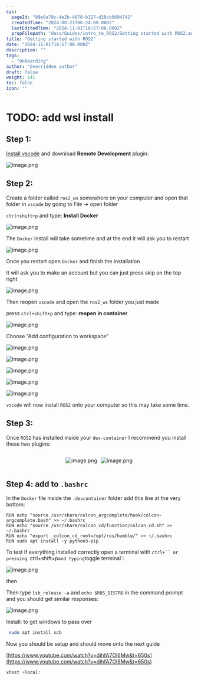 ```yaml
---
sys:
  pageId: "89e0a78c-4e2b-4070-b327-d28cb0694742"
  createdTime: "2024-08-21T00:24:00.000Z"
  lastEditedTime: "2024-11-01T18:57:00.000Z"
  propFilepath: "docs/Guides/intro_to_ROS2/Getting started with ROS2.md"
title: "Getting started with ROS2"
date: "2024-11-01T18:57:00.000Z"
description: ""
tags:
  - "Onboarding"
author: "Overridden author"
draft: false
weight: 141
toc: false
icon: ""
---
```


# TODO: add wsl install

## Step 1:

[Install vscode](https://code.visualstudio.com/download) and download **Remote Development** plugin:

![image.png](https://prod-files-secure.s3.us-west-2.amazonaws.com/d518164a-d88e-44d1-a4ee-3adb3bd8bce0/efb52993-1881-4a40-b95e-6f020334f022/image.png?X-Amz-Algorithm=AWS4-HMAC-SHA256&X-Amz-Content-Sha256=UNSIGNED-PAYLOAD&X-Amz-Credential=ASIAZI2LB466QRJCBRQR%2F20250129%2Fus-west-2%2Fs3%2Faws4_request&X-Amz-Date=20250129T220648Z&X-Amz-Expires=3600&X-Amz-Security-Token=IQoJb3JpZ2luX2VjEI7%2F%2F%2F%2F%2F%2F%2F%2F%2F%2FwEaCXVzLXdlc3QtMiJHMEUCIQDk14rpCLynsxB1PkREzB1TmHiH8r%2FLIQsrrxWOKvV%2BkAIgWy27Gl4xcmjE5nHV4kx3roKaOpxWG1EEWp1xdxbggTgqiAQIl%2F%2F%2F%2F%2F%2F%2F%2F%2F%2F%2FARAAGgw2Mzc0MjMxODM4MDUiDFTprTeIJ0BNcHNLrCrcA2iORBJ3aQwyMpjq2jA1KTXGfV%2FPoumwOniaJW1sjCco2oxMb3t8ZAdBY8lfCfDEcyQJN33O0Wx%2FuMirJZk%2FH8y7%2FwCZjwDYQwaswIOF1%2B5jIhpuVEmPH0S%2FjQRl2xIMbcQGrSFhyUN25y5sbFT1U8LJqVEPew5jwHgQQNYPfQQ7V3YBULYvJIrkIMhpKmPldBhkhd0%2Fpie5TJNWAMFDVBzHs1SWogcRQctVcasNrM99cxdJ9T%2B9QQAxhuWaxuzFSb%2B7EYJ%2B7b3G0%2BVJd3xsfGOk0qJ8W2ntvDHEfunPgIsL3D5Fr%2FZPSPZk5M32I4jQxmpQi5QwJ8afFT5A9in66gvC9R6%2BDuQ%2Fb53bucIdrd%2BVoOrUoUQ9XGIgs9iaZCNQfY5PPV2Lu2im8EBzywpmatxR%2BbV1C87mT7LeVlaCgOpRnc0%2BAgq5hSFaA1aXKbwv0EVh1QiqgtxAUIgEFOLZEPzJwjUqHy9F2p98FqksO3s9oyo4DKqlRFXrMqxbQoB8oAzBsSUN66QIBbMmO%2F6IFCPQ55OHGHJWcTslp9GtjXJ%2BCaUqDUhSzfUmkZ2w2p6C9hQY8HwwpCSqGp%2BzR4UbVPsYN2z4FEvvmFM6rM16bQhNFi6z0T74hVJ5v%2BA9MPbF6rwGOqUBvFv3rgu0ycKZpZXfYkgwU5vf7LulbF5Z6D%2BrHD6esrOBqrt%2FCv2g5CNmgRDYGTpSFf2L1wMYAtAIe3Uyq7lS1Ydil%2BKLnpJ7%2B76M1jaf%2FD7sRWs3uRivGB8dT5DOh0DtmylJX7KEq97N7BOu64KW5KKYq9Q5ZhMCCV12aW0UezI1zDzy9%2FoN0ZgX1f6Jb2YoBQ3Fy5SgnxvqiSgiLtomN0w%2F4T6V&X-Amz-Signature=81aa4291e4354102adaa9c20f636ff552b14e6a9bbc59c30cfcb899f3923927d&X-Amz-SignedHeaders=host&x-id=GetObject)

## Step 2:

Create a folder called `ros2_ws` somewhere on your computer and open that folder in `vscode` by going to File → open folder 

`ctrl+shift+p` and type: **Install Docker**

![image.png](https://prod-files-secure.s3.us-west-2.amazonaws.com/d518164a-d88e-44d1-a4ee-3adb3bd8bce0/2269dc0e-1cd5-47ff-bceb-c04ad9b2eab0/image.png?X-Amz-Algorithm=AWS4-HMAC-SHA256&X-Amz-Content-Sha256=UNSIGNED-PAYLOAD&X-Amz-Credential=ASIAZI2LB466QRJCBRQR%2F20250129%2Fus-west-2%2Fs3%2Faws4_request&X-Amz-Date=20250129T220648Z&X-Amz-Expires=3600&X-Amz-Security-Token=IQoJb3JpZ2luX2VjEI7%2F%2F%2F%2F%2F%2F%2F%2F%2F%2FwEaCXVzLXdlc3QtMiJHMEUCIQDk14rpCLynsxB1PkREzB1TmHiH8r%2FLIQsrrxWOKvV%2BkAIgWy27Gl4xcmjE5nHV4kx3roKaOpxWG1EEWp1xdxbggTgqiAQIl%2F%2F%2F%2F%2F%2F%2F%2F%2F%2F%2FARAAGgw2Mzc0MjMxODM4MDUiDFTprTeIJ0BNcHNLrCrcA2iORBJ3aQwyMpjq2jA1KTXGfV%2FPoumwOniaJW1sjCco2oxMb3t8ZAdBY8lfCfDEcyQJN33O0Wx%2FuMirJZk%2FH8y7%2FwCZjwDYQwaswIOF1%2B5jIhpuVEmPH0S%2FjQRl2xIMbcQGrSFhyUN25y5sbFT1U8LJqVEPew5jwHgQQNYPfQQ7V3YBULYvJIrkIMhpKmPldBhkhd0%2Fpie5TJNWAMFDVBzHs1SWogcRQctVcasNrM99cxdJ9T%2B9QQAxhuWaxuzFSb%2B7EYJ%2B7b3G0%2BVJd3xsfGOk0qJ8W2ntvDHEfunPgIsL3D5Fr%2FZPSPZk5M32I4jQxmpQi5QwJ8afFT5A9in66gvC9R6%2BDuQ%2Fb53bucIdrd%2BVoOrUoUQ9XGIgs9iaZCNQfY5PPV2Lu2im8EBzywpmatxR%2BbV1C87mT7LeVlaCgOpRnc0%2BAgq5hSFaA1aXKbwv0EVh1QiqgtxAUIgEFOLZEPzJwjUqHy9F2p98FqksO3s9oyo4DKqlRFXrMqxbQoB8oAzBsSUN66QIBbMmO%2F6IFCPQ55OHGHJWcTslp9GtjXJ%2BCaUqDUhSzfUmkZ2w2p6C9hQY8HwwpCSqGp%2BzR4UbVPsYN2z4FEvvmFM6rM16bQhNFi6z0T74hVJ5v%2BA9MPbF6rwGOqUBvFv3rgu0ycKZpZXfYkgwU5vf7LulbF5Z6D%2BrHD6esrOBqrt%2FCv2g5CNmgRDYGTpSFf2L1wMYAtAIe3Uyq7lS1Ydil%2BKLnpJ7%2B76M1jaf%2FD7sRWs3uRivGB8dT5DOh0DtmylJX7KEq97N7BOu64KW5KKYq9Q5ZhMCCV12aW0UezI1zDzy9%2FoN0ZgX1f6Jb2YoBQ3Fy5SgnxvqiSgiLtomN0w%2F4T6V&X-Amz-Signature=563171eb4e964c5f5be25ffd9fc5397af544842e373bbebf56d8fb4e9ca5970d&X-Amz-SignedHeaders=host&x-id=GetObject)

The `Docker` install will take sometime and at the end it will ask you to restart

![image.png](https://prod-files-secure.s3.us-west-2.amazonaws.com/d518164a-d88e-44d1-a4ee-3adb3bd8bce0/ed233f78-be33-4b1f-b89c-9c346c0e961e/image.png?X-Amz-Algorithm=AWS4-HMAC-SHA256&X-Amz-Content-Sha256=UNSIGNED-PAYLOAD&X-Amz-Credential=ASIAZI2LB466QRJCBRQR%2F20250129%2Fus-west-2%2Fs3%2Faws4_request&X-Amz-Date=20250129T220648Z&X-Amz-Expires=3600&X-Amz-Security-Token=IQoJb3JpZ2luX2VjEI7%2F%2F%2F%2F%2F%2F%2F%2F%2F%2FwEaCXVzLXdlc3QtMiJHMEUCIQDk14rpCLynsxB1PkREzB1TmHiH8r%2FLIQsrrxWOKvV%2BkAIgWy27Gl4xcmjE5nHV4kx3roKaOpxWG1EEWp1xdxbggTgqiAQIl%2F%2F%2F%2F%2F%2F%2F%2F%2F%2F%2FARAAGgw2Mzc0MjMxODM4MDUiDFTprTeIJ0BNcHNLrCrcA2iORBJ3aQwyMpjq2jA1KTXGfV%2FPoumwOniaJW1sjCco2oxMb3t8ZAdBY8lfCfDEcyQJN33O0Wx%2FuMirJZk%2FH8y7%2FwCZjwDYQwaswIOF1%2B5jIhpuVEmPH0S%2FjQRl2xIMbcQGrSFhyUN25y5sbFT1U8LJqVEPew5jwHgQQNYPfQQ7V3YBULYvJIrkIMhpKmPldBhkhd0%2Fpie5TJNWAMFDVBzHs1SWogcRQctVcasNrM99cxdJ9T%2B9QQAxhuWaxuzFSb%2B7EYJ%2B7b3G0%2BVJd3xsfGOk0qJ8W2ntvDHEfunPgIsL3D5Fr%2FZPSPZk5M32I4jQxmpQi5QwJ8afFT5A9in66gvC9R6%2BDuQ%2Fb53bucIdrd%2BVoOrUoUQ9XGIgs9iaZCNQfY5PPV2Lu2im8EBzywpmatxR%2BbV1C87mT7LeVlaCgOpRnc0%2BAgq5hSFaA1aXKbwv0EVh1QiqgtxAUIgEFOLZEPzJwjUqHy9F2p98FqksO3s9oyo4DKqlRFXrMqxbQoB8oAzBsSUN66QIBbMmO%2F6IFCPQ55OHGHJWcTslp9GtjXJ%2BCaUqDUhSzfUmkZ2w2p6C9hQY8HwwpCSqGp%2BzR4UbVPsYN2z4FEvvmFM6rM16bQhNFi6z0T74hVJ5v%2BA9MPbF6rwGOqUBvFv3rgu0ycKZpZXfYkgwU5vf7LulbF5Z6D%2BrHD6esrOBqrt%2FCv2g5CNmgRDYGTpSFf2L1wMYAtAIe3Uyq7lS1Ydil%2BKLnpJ7%2B76M1jaf%2FD7sRWs3uRivGB8dT5DOh0DtmylJX7KEq97N7BOu64KW5KKYq9Q5ZhMCCV12aW0UezI1zDzy9%2FoN0ZgX1f6Jb2YoBQ3Fy5SgnxvqiSgiLtomN0w%2F4T6V&X-Amz-Signature=ebef9ac21b682dd14c0c42781f1040a75a0f3d47a9eaa526e15b430f56640d49&X-Amz-SignedHeaders=host&x-id=GetObject)

Once you restart open `Docker` and finish the installation

It will ask you to make an account but you can just press skip on the top right

![image.png](https://prod-files-secure.s3.us-west-2.amazonaws.com/d518164a-d88e-44d1-a4ee-3adb3bd8bce0/21010ad9-1659-4fd9-9f59-9932a09b2a3d/image.png?X-Amz-Algorithm=AWS4-HMAC-SHA256&X-Amz-Content-Sha256=UNSIGNED-PAYLOAD&X-Amz-Credential=ASIAZI2LB466QRJCBRQR%2F20250129%2Fus-west-2%2Fs3%2Faws4_request&X-Amz-Date=20250129T220648Z&X-Amz-Expires=3600&X-Amz-Security-Token=IQoJb3JpZ2luX2VjEI7%2F%2F%2F%2F%2F%2F%2F%2F%2F%2FwEaCXVzLXdlc3QtMiJHMEUCIQDk14rpCLynsxB1PkREzB1TmHiH8r%2FLIQsrrxWOKvV%2BkAIgWy27Gl4xcmjE5nHV4kx3roKaOpxWG1EEWp1xdxbggTgqiAQIl%2F%2F%2F%2F%2F%2F%2F%2F%2F%2F%2FARAAGgw2Mzc0MjMxODM4MDUiDFTprTeIJ0BNcHNLrCrcA2iORBJ3aQwyMpjq2jA1KTXGfV%2FPoumwOniaJW1sjCco2oxMb3t8ZAdBY8lfCfDEcyQJN33O0Wx%2FuMirJZk%2FH8y7%2FwCZjwDYQwaswIOF1%2B5jIhpuVEmPH0S%2FjQRl2xIMbcQGrSFhyUN25y5sbFT1U8LJqVEPew5jwHgQQNYPfQQ7V3YBULYvJIrkIMhpKmPldBhkhd0%2Fpie5TJNWAMFDVBzHs1SWogcRQctVcasNrM99cxdJ9T%2B9QQAxhuWaxuzFSb%2B7EYJ%2B7b3G0%2BVJd3xsfGOk0qJ8W2ntvDHEfunPgIsL3D5Fr%2FZPSPZk5M32I4jQxmpQi5QwJ8afFT5A9in66gvC9R6%2BDuQ%2Fb53bucIdrd%2BVoOrUoUQ9XGIgs9iaZCNQfY5PPV2Lu2im8EBzywpmatxR%2BbV1C87mT7LeVlaCgOpRnc0%2BAgq5hSFaA1aXKbwv0EVh1QiqgtxAUIgEFOLZEPzJwjUqHy9F2p98FqksO3s9oyo4DKqlRFXrMqxbQoB8oAzBsSUN66QIBbMmO%2F6IFCPQ55OHGHJWcTslp9GtjXJ%2BCaUqDUhSzfUmkZ2w2p6C9hQY8HwwpCSqGp%2BzR4UbVPsYN2z4FEvvmFM6rM16bQhNFi6z0T74hVJ5v%2BA9MPbF6rwGOqUBvFv3rgu0ycKZpZXfYkgwU5vf7LulbF5Z6D%2BrHD6esrOBqrt%2FCv2g5CNmgRDYGTpSFf2L1wMYAtAIe3Uyq7lS1Ydil%2BKLnpJ7%2B76M1jaf%2FD7sRWs3uRivGB8dT5DOh0DtmylJX7KEq97N7BOu64KW5KKYq9Q5ZhMCCV12aW0UezI1zDzy9%2FoN0ZgX1f6Jb2YoBQ3Fy5SgnxvqiSgiLtomN0w%2F4T6V&X-Amz-Signature=a81535d2305bcdee63510e876388664874d58828dd197ab12da2048517e0a517&X-Amz-SignedHeaders=host&x-id=GetObject)

Then reopen `vscode` and open the `ros2_ws` folder you just made

press `ctrl+shift+p` and type: **reopen in container**

![image.png](https://prod-files-secure.s3.us-west-2.amazonaws.com/d518164a-d88e-44d1-a4ee-3adb3bd8bce0/4e93b8c2-41ad-488c-8095-c74205196118/image.png?X-Amz-Algorithm=AWS4-HMAC-SHA256&X-Amz-Content-Sha256=UNSIGNED-PAYLOAD&X-Amz-Credential=ASIAZI2LB466QRJCBRQR%2F20250129%2Fus-west-2%2Fs3%2Faws4_request&X-Amz-Date=20250129T220648Z&X-Amz-Expires=3600&X-Amz-Security-Token=IQoJb3JpZ2luX2VjEI7%2F%2F%2F%2F%2F%2F%2F%2F%2F%2FwEaCXVzLXdlc3QtMiJHMEUCIQDk14rpCLynsxB1PkREzB1TmHiH8r%2FLIQsrrxWOKvV%2BkAIgWy27Gl4xcmjE5nHV4kx3roKaOpxWG1EEWp1xdxbggTgqiAQIl%2F%2F%2F%2F%2F%2F%2F%2F%2F%2F%2FARAAGgw2Mzc0MjMxODM4MDUiDFTprTeIJ0BNcHNLrCrcA2iORBJ3aQwyMpjq2jA1KTXGfV%2FPoumwOniaJW1sjCco2oxMb3t8ZAdBY8lfCfDEcyQJN33O0Wx%2FuMirJZk%2FH8y7%2FwCZjwDYQwaswIOF1%2B5jIhpuVEmPH0S%2FjQRl2xIMbcQGrSFhyUN25y5sbFT1U8LJqVEPew5jwHgQQNYPfQQ7V3YBULYvJIrkIMhpKmPldBhkhd0%2Fpie5TJNWAMFDVBzHs1SWogcRQctVcasNrM99cxdJ9T%2B9QQAxhuWaxuzFSb%2B7EYJ%2B7b3G0%2BVJd3xsfGOk0qJ8W2ntvDHEfunPgIsL3D5Fr%2FZPSPZk5M32I4jQxmpQi5QwJ8afFT5A9in66gvC9R6%2BDuQ%2Fb53bucIdrd%2BVoOrUoUQ9XGIgs9iaZCNQfY5PPV2Lu2im8EBzywpmatxR%2BbV1C87mT7LeVlaCgOpRnc0%2BAgq5hSFaA1aXKbwv0EVh1QiqgtxAUIgEFOLZEPzJwjUqHy9F2p98FqksO3s9oyo4DKqlRFXrMqxbQoB8oAzBsSUN66QIBbMmO%2F6IFCPQ55OHGHJWcTslp9GtjXJ%2BCaUqDUhSzfUmkZ2w2p6C9hQY8HwwpCSqGp%2BzR4UbVPsYN2z4FEvvmFM6rM16bQhNFi6z0T74hVJ5v%2BA9MPbF6rwGOqUBvFv3rgu0ycKZpZXfYkgwU5vf7LulbF5Z6D%2BrHD6esrOBqrt%2FCv2g5CNmgRDYGTpSFf2L1wMYAtAIe3Uyq7lS1Ydil%2BKLnpJ7%2B76M1jaf%2FD7sRWs3uRivGB8dT5DOh0DtmylJX7KEq97N7BOu64KW5KKYq9Q5ZhMCCV12aW0UezI1zDzy9%2FoN0ZgX1f6Jb2YoBQ3Fy5SgnxvqiSgiLtomN0w%2F4T6V&X-Amz-Signature=b77dc6422787c05ad2150cee84c1255ed8ff6697850f6ddf1f935cb00c14861a&X-Amz-SignedHeaders=host&x-id=GetObject)

Choose “Add configuration to workspace”

![image.png](https://prod-files-secure.s3.us-west-2.amazonaws.com/d518164a-d88e-44d1-a4ee-3adb3bd8bce0/9560b282-5060-4989-ba37-97e7b2c22476/image.png?X-Amz-Algorithm=AWS4-HMAC-SHA256&X-Amz-Content-Sha256=UNSIGNED-PAYLOAD&X-Amz-Credential=ASIAZI2LB466QRJCBRQR%2F20250129%2Fus-west-2%2Fs3%2Faws4_request&X-Amz-Date=20250129T220648Z&X-Amz-Expires=3600&X-Amz-Security-Token=IQoJb3JpZ2luX2VjEI7%2F%2F%2F%2F%2F%2F%2F%2F%2F%2FwEaCXVzLXdlc3QtMiJHMEUCIQDk14rpCLynsxB1PkREzB1TmHiH8r%2FLIQsrrxWOKvV%2BkAIgWy27Gl4xcmjE5nHV4kx3roKaOpxWG1EEWp1xdxbggTgqiAQIl%2F%2F%2F%2F%2F%2F%2F%2F%2F%2F%2FARAAGgw2Mzc0MjMxODM4MDUiDFTprTeIJ0BNcHNLrCrcA2iORBJ3aQwyMpjq2jA1KTXGfV%2FPoumwOniaJW1sjCco2oxMb3t8ZAdBY8lfCfDEcyQJN33O0Wx%2FuMirJZk%2FH8y7%2FwCZjwDYQwaswIOF1%2B5jIhpuVEmPH0S%2FjQRl2xIMbcQGrSFhyUN25y5sbFT1U8LJqVEPew5jwHgQQNYPfQQ7V3YBULYvJIrkIMhpKmPldBhkhd0%2Fpie5TJNWAMFDVBzHs1SWogcRQctVcasNrM99cxdJ9T%2B9QQAxhuWaxuzFSb%2B7EYJ%2B7b3G0%2BVJd3xsfGOk0qJ8W2ntvDHEfunPgIsL3D5Fr%2FZPSPZk5M32I4jQxmpQi5QwJ8afFT5A9in66gvC9R6%2BDuQ%2Fb53bucIdrd%2BVoOrUoUQ9XGIgs9iaZCNQfY5PPV2Lu2im8EBzywpmatxR%2BbV1C87mT7LeVlaCgOpRnc0%2BAgq5hSFaA1aXKbwv0EVh1QiqgtxAUIgEFOLZEPzJwjUqHy9F2p98FqksO3s9oyo4DKqlRFXrMqxbQoB8oAzBsSUN66QIBbMmO%2F6IFCPQ55OHGHJWcTslp9GtjXJ%2BCaUqDUhSzfUmkZ2w2p6C9hQY8HwwpCSqGp%2BzR4UbVPsYN2z4FEvvmFM6rM16bQhNFi6z0T74hVJ5v%2BA9MPbF6rwGOqUBvFv3rgu0ycKZpZXfYkgwU5vf7LulbF5Z6D%2BrHD6esrOBqrt%2FCv2g5CNmgRDYGTpSFf2L1wMYAtAIe3Uyq7lS1Ydil%2BKLnpJ7%2B76M1jaf%2FD7sRWs3uRivGB8dT5DOh0DtmylJX7KEq97N7BOu64KW5KKYq9Q5ZhMCCV12aW0UezI1zDzy9%2FoN0ZgX1f6Jb2YoBQ3Fy5SgnxvqiSgiLtomN0w%2F4T6V&X-Amz-Signature=a04cf8813c7a728e7501fa3cf83e0bf74962a7e96649ceaf7648e1fdddd7022d&X-Amz-SignedHeaders=host&x-id=GetObject)

![image.png](https://prod-files-secure.s3.us-west-2.amazonaws.com/d518164a-d88e-44d1-a4ee-3adb3bd8bce0/2ee63f81-886b-48e8-a553-dc6e5eac99e4/image.png?X-Amz-Algorithm=AWS4-HMAC-SHA256&X-Amz-Content-Sha256=UNSIGNED-PAYLOAD&X-Amz-Credential=ASIAZI2LB466QRJCBRQR%2F20250129%2Fus-west-2%2Fs3%2Faws4_request&X-Amz-Date=20250129T220648Z&X-Amz-Expires=3600&X-Amz-Security-Token=IQoJb3JpZ2luX2VjEI7%2F%2F%2F%2F%2F%2F%2F%2F%2F%2FwEaCXVzLXdlc3QtMiJHMEUCIQDk14rpCLynsxB1PkREzB1TmHiH8r%2FLIQsrrxWOKvV%2BkAIgWy27Gl4xcmjE5nHV4kx3roKaOpxWG1EEWp1xdxbggTgqiAQIl%2F%2F%2F%2F%2F%2F%2F%2F%2F%2F%2FARAAGgw2Mzc0MjMxODM4MDUiDFTprTeIJ0BNcHNLrCrcA2iORBJ3aQwyMpjq2jA1KTXGfV%2FPoumwOniaJW1sjCco2oxMb3t8ZAdBY8lfCfDEcyQJN33O0Wx%2FuMirJZk%2FH8y7%2FwCZjwDYQwaswIOF1%2B5jIhpuVEmPH0S%2FjQRl2xIMbcQGrSFhyUN25y5sbFT1U8LJqVEPew5jwHgQQNYPfQQ7V3YBULYvJIrkIMhpKmPldBhkhd0%2Fpie5TJNWAMFDVBzHs1SWogcRQctVcasNrM99cxdJ9T%2B9QQAxhuWaxuzFSb%2B7EYJ%2B7b3G0%2BVJd3xsfGOk0qJ8W2ntvDHEfunPgIsL3D5Fr%2FZPSPZk5M32I4jQxmpQi5QwJ8afFT5A9in66gvC9R6%2BDuQ%2Fb53bucIdrd%2BVoOrUoUQ9XGIgs9iaZCNQfY5PPV2Lu2im8EBzywpmatxR%2BbV1C87mT7LeVlaCgOpRnc0%2BAgq5hSFaA1aXKbwv0EVh1QiqgtxAUIgEFOLZEPzJwjUqHy9F2p98FqksO3s9oyo4DKqlRFXrMqxbQoB8oAzBsSUN66QIBbMmO%2F6IFCPQ55OHGHJWcTslp9GtjXJ%2BCaUqDUhSzfUmkZ2w2p6C9hQY8HwwpCSqGp%2BzR4UbVPsYN2z4FEvvmFM6rM16bQhNFi6z0T74hVJ5v%2BA9MPbF6rwGOqUBvFv3rgu0ycKZpZXfYkgwU5vf7LulbF5Z6D%2BrHD6esrOBqrt%2FCv2g5CNmgRDYGTpSFf2L1wMYAtAIe3Uyq7lS1Ydil%2BKLnpJ7%2B76M1jaf%2FD7sRWs3uRivGB8dT5DOh0DtmylJX7KEq97N7BOu64KW5KKYq9Q5ZhMCCV12aW0UezI1zDzy9%2FoN0ZgX1f6Jb2YoBQ3Fy5SgnxvqiSgiLtomN0w%2F4T6V&X-Amz-Signature=06d66e32e72909e584942045cd6d4a69f1fce7d7dd6a83228e6220a6ff00e386&X-Amz-SignedHeaders=host&x-id=GetObject)

![image.png](https://prod-files-secure.s3.us-west-2.amazonaws.com/d518164a-d88e-44d1-a4ee-3adb3bd8bce0/ae1580b2-b048-407e-aed9-b584224a7a04/image.png?X-Amz-Algorithm=AWS4-HMAC-SHA256&X-Amz-Content-Sha256=UNSIGNED-PAYLOAD&X-Amz-Credential=ASIAZI2LB466QRJCBRQR%2F20250129%2Fus-west-2%2Fs3%2Faws4_request&X-Amz-Date=20250129T220648Z&X-Amz-Expires=3600&X-Amz-Security-Token=IQoJb3JpZ2luX2VjEI7%2F%2F%2F%2F%2F%2F%2F%2F%2F%2FwEaCXVzLXdlc3QtMiJHMEUCIQDk14rpCLynsxB1PkREzB1TmHiH8r%2FLIQsrrxWOKvV%2BkAIgWy27Gl4xcmjE5nHV4kx3roKaOpxWG1EEWp1xdxbggTgqiAQIl%2F%2F%2F%2F%2F%2F%2F%2F%2F%2F%2FARAAGgw2Mzc0MjMxODM4MDUiDFTprTeIJ0BNcHNLrCrcA2iORBJ3aQwyMpjq2jA1KTXGfV%2FPoumwOniaJW1sjCco2oxMb3t8ZAdBY8lfCfDEcyQJN33O0Wx%2FuMirJZk%2FH8y7%2FwCZjwDYQwaswIOF1%2B5jIhpuVEmPH0S%2FjQRl2xIMbcQGrSFhyUN25y5sbFT1U8LJqVEPew5jwHgQQNYPfQQ7V3YBULYvJIrkIMhpKmPldBhkhd0%2Fpie5TJNWAMFDVBzHs1SWogcRQctVcasNrM99cxdJ9T%2B9QQAxhuWaxuzFSb%2B7EYJ%2B7b3G0%2BVJd3xsfGOk0qJ8W2ntvDHEfunPgIsL3D5Fr%2FZPSPZk5M32I4jQxmpQi5QwJ8afFT5A9in66gvC9R6%2BDuQ%2Fb53bucIdrd%2BVoOrUoUQ9XGIgs9iaZCNQfY5PPV2Lu2im8EBzywpmatxR%2BbV1C87mT7LeVlaCgOpRnc0%2BAgq5hSFaA1aXKbwv0EVh1QiqgtxAUIgEFOLZEPzJwjUqHy9F2p98FqksO3s9oyo4DKqlRFXrMqxbQoB8oAzBsSUN66QIBbMmO%2F6IFCPQ55OHGHJWcTslp9GtjXJ%2BCaUqDUhSzfUmkZ2w2p6C9hQY8HwwpCSqGp%2BzR4UbVPsYN2z4FEvvmFM6rM16bQhNFi6z0T74hVJ5v%2BA9MPbF6rwGOqUBvFv3rgu0ycKZpZXfYkgwU5vf7LulbF5Z6D%2BrHD6esrOBqrt%2FCv2g5CNmgRDYGTpSFf2L1wMYAtAIe3Uyq7lS1Ydil%2BKLnpJ7%2B76M1jaf%2FD7sRWs3uRivGB8dT5DOh0DtmylJX7KEq97N7BOu64KW5KKYq9Q5ZhMCCV12aW0UezI1zDzy9%2FoN0ZgX1f6Jb2YoBQ3Fy5SgnxvqiSgiLtomN0w%2F4T6V&X-Amz-Signature=792aea2b6d4d9c01afa27adfe8e3ed4f5779b163a924abc1ce7f8fd73c0b161c&X-Amz-SignedHeaders=host&x-id=GetObject)

![image.png](https://prod-files-secure.s3.us-west-2.amazonaws.com/d518164a-d88e-44d1-a4ee-3adb3bd8bce0/53255b28-f75e-430f-b9e3-c0ac8577e42b/image.png?X-Amz-Algorithm=AWS4-HMAC-SHA256&X-Amz-Content-Sha256=UNSIGNED-PAYLOAD&X-Amz-Credential=ASIAZI2LB466QRJCBRQR%2F20250129%2Fus-west-2%2Fs3%2Faws4_request&X-Amz-Date=20250129T220648Z&X-Amz-Expires=3600&X-Amz-Security-Token=IQoJb3JpZ2luX2VjEI7%2F%2F%2F%2F%2F%2F%2F%2F%2F%2FwEaCXVzLXdlc3QtMiJHMEUCIQDk14rpCLynsxB1PkREzB1TmHiH8r%2FLIQsrrxWOKvV%2BkAIgWy27Gl4xcmjE5nHV4kx3roKaOpxWG1EEWp1xdxbggTgqiAQIl%2F%2F%2F%2F%2F%2F%2F%2F%2F%2F%2FARAAGgw2Mzc0MjMxODM4MDUiDFTprTeIJ0BNcHNLrCrcA2iORBJ3aQwyMpjq2jA1KTXGfV%2FPoumwOniaJW1sjCco2oxMb3t8ZAdBY8lfCfDEcyQJN33O0Wx%2FuMirJZk%2FH8y7%2FwCZjwDYQwaswIOF1%2B5jIhpuVEmPH0S%2FjQRl2xIMbcQGrSFhyUN25y5sbFT1U8LJqVEPew5jwHgQQNYPfQQ7V3YBULYvJIrkIMhpKmPldBhkhd0%2Fpie5TJNWAMFDVBzHs1SWogcRQctVcasNrM99cxdJ9T%2B9QQAxhuWaxuzFSb%2B7EYJ%2B7b3G0%2BVJd3xsfGOk0qJ8W2ntvDHEfunPgIsL3D5Fr%2FZPSPZk5M32I4jQxmpQi5QwJ8afFT5A9in66gvC9R6%2BDuQ%2Fb53bucIdrd%2BVoOrUoUQ9XGIgs9iaZCNQfY5PPV2Lu2im8EBzywpmatxR%2BbV1C87mT7LeVlaCgOpRnc0%2BAgq5hSFaA1aXKbwv0EVh1QiqgtxAUIgEFOLZEPzJwjUqHy9F2p98FqksO3s9oyo4DKqlRFXrMqxbQoB8oAzBsSUN66QIBbMmO%2F6IFCPQ55OHGHJWcTslp9GtjXJ%2BCaUqDUhSzfUmkZ2w2p6C9hQY8HwwpCSqGp%2BzR4UbVPsYN2z4FEvvmFM6rM16bQhNFi6z0T74hVJ5v%2BA9MPbF6rwGOqUBvFv3rgu0ycKZpZXfYkgwU5vf7LulbF5Z6D%2BrHD6esrOBqrt%2FCv2g5CNmgRDYGTpSFf2L1wMYAtAIe3Uyq7lS1Ydil%2BKLnpJ7%2B76M1jaf%2FD7sRWs3uRivGB8dT5DOh0DtmylJX7KEq97N7BOu64KW5KKYq9Q5ZhMCCV12aW0UezI1zDzy9%2FoN0ZgX1f6Jb2YoBQ3Fy5SgnxvqiSgiLtomN0w%2F4T6V&X-Amz-Signature=8e592ef3ee93da71ced99eb695c9bb2b7fe932e9ece9499a0bf9f2ca972a5002&X-Amz-SignedHeaders=host&x-id=GetObject)

![image.png](https://prod-files-secure.s3.us-west-2.amazonaws.com/d518164a-d88e-44d1-a4ee-3adb3bd8bce0/7c562767-5af9-4ffb-97d1-327bcdf4ee00/image.png?X-Amz-Algorithm=AWS4-HMAC-SHA256&X-Amz-Content-Sha256=UNSIGNED-PAYLOAD&X-Amz-Credential=ASIAZI2LB466QRJCBRQR%2F20250129%2Fus-west-2%2Fs3%2Faws4_request&X-Amz-Date=20250129T220648Z&X-Amz-Expires=3600&X-Amz-Security-Token=IQoJb3JpZ2luX2VjEI7%2F%2F%2F%2F%2F%2F%2F%2F%2F%2FwEaCXVzLXdlc3QtMiJHMEUCIQDk14rpCLynsxB1PkREzB1TmHiH8r%2FLIQsrrxWOKvV%2BkAIgWy27Gl4xcmjE5nHV4kx3roKaOpxWG1EEWp1xdxbggTgqiAQIl%2F%2F%2F%2F%2F%2F%2F%2F%2F%2F%2FARAAGgw2Mzc0MjMxODM4MDUiDFTprTeIJ0BNcHNLrCrcA2iORBJ3aQwyMpjq2jA1KTXGfV%2FPoumwOniaJW1sjCco2oxMb3t8ZAdBY8lfCfDEcyQJN33O0Wx%2FuMirJZk%2FH8y7%2FwCZjwDYQwaswIOF1%2B5jIhpuVEmPH0S%2FjQRl2xIMbcQGrSFhyUN25y5sbFT1U8LJqVEPew5jwHgQQNYPfQQ7V3YBULYvJIrkIMhpKmPldBhkhd0%2Fpie5TJNWAMFDVBzHs1SWogcRQctVcasNrM99cxdJ9T%2B9QQAxhuWaxuzFSb%2B7EYJ%2B7b3G0%2BVJd3xsfGOk0qJ8W2ntvDHEfunPgIsL3D5Fr%2FZPSPZk5M32I4jQxmpQi5QwJ8afFT5A9in66gvC9R6%2BDuQ%2Fb53bucIdrd%2BVoOrUoUQ9XGIgs9iaZCNQfY5PPV2Lu2im8EBzywpmatxR%2BbV1C87mT7LeVlaCgOpRnc0%2BAgq5hSFaA1aXKbwv0EVh1QiqgtxAUIgEFOLZEPzJwjUqHy9F2p98FqksO3s9oyo4DKqlRFXrMqxbQoB8oAzBsSUN66QIBbMmO%2F6IFCPQ55OHGHJWcTslp9GtjXJ%2BCaUqDUhSzfUmkZ2w2p6C9hQY8HwwpCSqGp%2BzR4UbVPsYN2z4FEvvmFM6rM16bQhNFi6z0T74hVJ5v%2BA9MPbF6rwGOqUBvFv3rgu0ycKZpZXfYkgwU5vf7LulbF5Z6D%2BrHD6esrOBqrt%2FCv2g5CNmgRDYGTpSFf2L1wMYAtAIe3Uyq7lS1Ydil%2BKLnpJ7%2B76M1jaf%2FD7sRWs3uRivGB8dT5DOh0DtmylJX7KEq97N7BOu64KW5KKYq9Q5ZhMCCV12aW0UezI1zDzy9%2FoN0ZgX1f6Jb2YoBQ3Fy5SgnxvqiSgiLtomN0w%2F4T6V&X-Amz-Signature=970cdd52dc13bcd392dc0fe51949bd300af3ede3a256750dc55c832db6f5fae7&X-Amz-SignedHeaders=host&x-id=GetObject)

`vscode` will now install `ROS2` onto your computer so this may take some time.

## Step 3:

Once `ROS2` has installed inside your `dev-container` I recommend you install these two plugins:

<div style="display: flex;flex-direction: row; column-gap:10px; max-width: 630px;justify-content: center;">
<div>

![image.png](https://prod-files-secure.s3.us-west-2.amazonaws.com/d518164a-d88e-44d1-a4ee-3adb3bd8bce0/3fc3d550-5a54-4ba1-ba6b-faa01cdb7369/image.png?X-Amz-Algorithm=AWS4-HMAC-SHA256&X-Amz-Content-Sha256=UNSIGNED-PAYLOAD&X-Amz-Credential=ASIAZI2LB466RBJMJA7C%2F20250129%2Fus-west-2%2Fs3%2Faws4_request&X-Amz-Date=20250129T220651Z&X-Amz-Expires=3600&X-Amz-Security-Token=IQoJb3JpZ2luX2VjEI7%2F%2F%2F%2F%2F%2F%2F%2F%2F%2FwEaCXVzLXdlc3QtMiJHMEUCIQCkgrKaHt%2FZPDlwhugASbnxC29RVxu1vskEPQsUbMSdswIgDoCPSwZszGDZNSIM7hokr1Ua%2Fa6jfX4ks1lVaEcISPYqiAQIl%2F%2F%2F%2F%2F%2F%2F%2F%2F%2F%2FARAAGgw2Mzc0MjMxODM4MDUiDMTimeD%2F%2BGhffUM%2F8SrcA3kNJV%2FwTWjmb7Wm7F%2F9u7%2BsNrlp9%2BPGMQrJwo%2FPHF%2BSmbKG52FgjkE5jGQcYehTg47HYM0UUCnME8rQGC5oT9X48pZCOiwoSw27UB3N%2Beavp%2F%2B%2BS%2B7ilyLiJXEmD1MoD9LY0y44IVQ9qv9dTUS3e%2B6CsTVDKNAYvyoH6ywX65Vpc41aqP%2B1zG3EVH6nK9PRUHzucudgTRi6X7nsxrbknrI3C1ndyRluAg2TLFHuCLRuADGS1Ftc2IoI%2FqMjlQTkqJI0p0d%2BesETAug1DwrjcOL5KsjymK%2B8Y0rPc1QYtFw2Y4XpZzFO0jNXAmr9K5haktcxUwX6i6%2F%2BPGZAFBqu3gkIl4fT7BgDN8cfBn%2Bmqyub1LlxrJ%2BSeeklENQsBjBoc4Hxq9KZcXppTW4C84vaoXiiwwhY7%2FPYFtkUjfDekRn5OPmy6OfAXozMDHD4Z1L6oQJMK5oXKrXwrTgGpNlxYV205RC3MdMQ5upYuFmntK%2FX8pvZO6YHwSbTiUEvrmGgTUw1%2FaUQs9lyYy9Zv2ArCSUbqAzvPAvjaxUEU%2BHXYdfjZp%2B8h4PjjQd2FL8KZqLonNPHzDWjbLJF9dDxvzx0wIxeVh60N1rf2nurjhl%2BA1AQok2ZsRyTvG245r1XMOrG6rwGOqUBRROhEEF3W2onh6ZhaDjur%2BGedW6PEkZ87DZJ1Hl9VNUCOye0B6c5eRuZI1T2xQicuAtB3PrC20TqOWQyoPch6%2FuTvz854aFKJrXJi97rDi16NuvPpVg4mQigAzEtrNDrhkSn6fWVyNtswPtG905R1VurJChSh%2FRcyhk80JjMIGO1jRXbJKRUsn%2FeMF7I6q6DlYYsoVaW9lD8sa6Ms3mF3EGDwbBm&X-Amz-Signature=bd56e9e13c216fffa3f169d7d77b85378d2f3e0555ce927a25bf552a21e518f4&X-Amz-SignedHeaders=host&x-id=GetObject)

</div>
<div>

![image.png](https://prod-files-secure.s3.us-west-2.amazonaws.com/d518164a-d88e-44d1-a4ee-3adb3bd8bce0/d994cc66-13c2-4093-a5a3-f84cf4601a82/image.png?X-Amz-Algorithm=AWS4-HMAC-SHA256&X-Amz-Content-Sha256=UNSIGNED-PAYLOAD&X-Amz-Credential=ASIAZI2LB466QS36V5GE%2F20250129%2Fus-west-2%2Fs3%2Faws4_request&X-Amz-Date=20250129T220652Z&X-Amz-Expires=3600&X-Amz-Security-Token=IQoJb3JpZ2luX2VjEI7%2F%2F%2F%2F%2F%2F%2F%2F%2F%2FwEaCXVzLXdlc3QtMiJIMEYCIQD0OGrbeWBIMi35mtbXhDhbUIerc7wwI7rArN4j2pruAgIhAMsiM8xLOa8b45ggcLB3VhfeTwa4bQAUZlKZzqgNI4%2FoKogECJf%2F%2F%2F%2F%2F%2F%2F%2F%2F%2FwEQABoMNjM3NDIzMTgzODA1IgwxyQKGSRtKmUnXHzIq3AMPNcv7VwPu6MXLCAHrowV7OT4yyYe2%2B4iQrkFcvqeak6gYiUkd%2B%2FPfdzv7a05ioZKaDj2FxtQMt5cxKCWKa2Z9kM8oSNhoa4vYRxacycI9sx6srqsys12ESlepBUUsDorNFXVNKxDWl1Lj%2F0nfcSOcC9jzFWQtTC2BHuZc95weAh4GldmtokOSt%2Fy6MuA5Uz6M7%2BCWfwJ6onEo5mSh0A%2FXl5Z1MKaDnQ2gepkGD%2Bc%2Ba2lF0uk3oaTIc3Wl7OwOB%2B5KjE60aRHNYCBXvo%2Fh4FuN6YMK2YxKR1io%2FvTrXHbhmY%2BHd9vTFOmH1HIhQmuuq8d73cLjjrvSpaBP9yYgm5azrUZBgOWFwMwTaEdNTaf9r8dizKGERcUV3K2B3h2DjoBavEO8E2507aw64m2FEaGqs6i6dFD0wBgIwo7BecCO4pDXP557zEXb%2F7EC4unUHZ9RcXp86fhpOfGseEc8MI9LztYCYzC%2F%2Fqn6BWqhVLPo3m2kJ6EvqHiwTo2muPvst0cw9%2FTbVYD1TG0kpEp%2FpaOs%2BH4WMjvqGGi45GwEACyMPWGC4%2FNr8LKz%2FeCQwGYpqhguYP3Pn%2Fpt9SELVpJXoqPwbhu3HI%2FPqFmc9eOE6IF0hAGjaH24eyDCTi%2Fe%2FDCzxuq8BjqkAX1V208UDN7AnUivjsUQ929p2LO%2FuaVi0RJUcMgi3Ls%2BgX3ft1bAZjOawmZ%2FLYzkpln6bYRHEnNIC0gonhA04g%2FStLGrThox9qVxWrPnGsxBmv%2BOXmPw0fM31JJOTguHBQQJuZkDU5y9M13sRSwlC0nHd8k3XjbcpRUEFMPK0NfZwrjuwbQmYQxQuj7ay6%2Btd0FqDVCZMXC30yhr3iilsIX%2B5u42&X-Amz-Signature=0d1107d48cbf025c884445ae43493e78d27e568c5f50c8c679d94baf074c4804&X-Amz-SignedHeaders=host&x-id=GetObject)

</div>
</div>

## Step 4: add to `.bashrc`

In the `Docker` file inside the `.devcontainer` folder add this line at the very bottom: 

```docker
RUN echo "source /usr/share/colcon_argcomplete/hook/colcon-argcomplete.bash" >> ~/.bashrc
RUN echo "source /usr/share/colcon_cd/function/colcon_cd.sh" >> ~/.bashrc
RUN echo "export _colcon_cd_root=/opt/ros/humble/" >> ~/.bashrc
RUN sudo apt install -y python3-pip 
```

To test if everything installed correctly open a terminal with `ctrl+`` or pressing `ctrl+shift+p` and typing `toggle terminal`:

![image.png](https://prod-files-secure.s3.us-west-2.amazonaws.com/d518164a-d88e-44d1-a4ee-3adb3bd8bce0/6a4943d8-b04e-4c02-9a58-775f3384d1a5/image.png?X-Amz-Algorithm=AWS4-HMAC-SHA256&X-Amz-Content-Sha256=UNSIGNED-PAYLOAD&X-Amz-Credential=ASIAZI2LB466QRJCBRQR%2F20250129%2Fus-west-2%2Fs3%2Faws4_request&X-Amz-Date=20250129T220648Z&X-Amz-Expires=3600&X-Amz-Security-Token=IQoJb3JpZ2luX2VjEI7%2F%2F%2F%2F%2F%2F%2F%2F%2F%2FwEaCXVzLXdlc3QtMiJHMEUCIQDk14rpCLynsxB1PkREzB1TmHiH8r%2FLIQsrrxWOKvV%2BkAIgWy27Gl4xcmjE5nHV4kx3roKaOpxWG1EEWp1xdxbggTgqiAQIl%2F%2F%2F%2F%2F%2F%2F%2F%2F%2F%2FARAAGgw2Mzc0MjMxODM4MDUiDFTprTeIJ0BNcHNLrCrcA2iORBJ3aQwyMpjq2jA1KTXGfV%2FPoumwOniaJW1sjCco2oxMb3t8ZAdBY8lfCfDEcyQJN33O0Wx%2FuMirJZk%2FH8y7%2FwCZjwDYQwaswIOF1%2B5jIhpuVEmPH0S%2FjQRl2xIMbcQGrSFhyUN25y5sbFT1U8LJqVEPew5jwHgQQNYPfQQ7V3YBULYvJIrkIMhpKmPldBhkhd0%2Fpie5TJNWAMFDVBzHs1SWogcRQctVcasNrM99cxdJ9T%2B9QQAxhuWaxuzFSb%2B7EYJ%2B7b3G0%2BVJd3xsfGOk0qJ8W2ntvDHEfunPgIsL3D5Fr%2FZPSPZk5M32I4jQxmpQi5QwJ8afFT5A9in66gvC9R6%2BDuQ%2Fb53bucIdrd%2BVoOrUoUQ9XGIgs9iaZCNQfY5PPV2Lu2im8EBzywpmatxR%2BbV1C87mT7LeVlaCgOpRnc0%2BAgq5hSFaA1aXKbwv0EVh1QiqgtxAUIgEFOLZEPzJwjUqHy9F2p98FqksO3s9oyo4DKqlRFXrMqxbQoB8oAzBsSUN66QIBbMmO%2F6IFCPQ55OHGHJWcTslp9GtjXJ%2BCaUqDUhSzfUmkZ2w2p6C9hQY8HwwpCSqGp%2BzR4UbVPsYN2z4FEvvmFM6rM16bQhNFi6z0T74hVJ5v%2BA9MPbF6rwGOqUBvFv3rgu0ycKZpZXfYkgwU5vf7LulbF5Z6D%2BrHD6esrOBqrt%2FCv2g5CNmgRDYGTpSFf2L1wMYAtAIe3Uyq7lS1Ydil%2BKLnpJ7%2B76M1jaf%2FD7sRWs3uRivGB8dT5DOh0DtmylJX7KEq97N7BOu64KW5KKYq9Q5ZhMCCV12aW0UezI1zDzy9%2FoN0ZgX1f6Jb2YoBQ3Fy5SgnxvqiSgiLtomN0w%2F4T6V&X-Amz-Signature=23ad88e78735e7e31582a92fe369c56cf53e90383c32f3af2e7bcb996dfff0e5&X-Amz-SignedHeaders=host&x-id=GetObject)

then 

Then type `lsb_release -a` and `echo $ROS_DISTRO` in the command prompt and you should get similar responses:

![image.png](https://prod-files-secure.s3.us-west-2.amazonaws.com/d518164a-d88e-44d1-a4ee-3adb3bd8bce0/3e635dec-a805-4e85-8b9e-d000e5b71a4e/image.png?X-Amz-Algorithm=AWS4-HMAC-SHA256&X-Amz-Content-Sha256=UNSIGNED-PAYLOAD&X-Amz-Credential=ASIAZI2LB466QRJCBRQR%2F20250129%2Fus-west-2%2Fs3%2Faws4_request&X-Amz-Date=20250129T220648Z&X-Amz-Expires=3600&X-Amz-Security-Token=IQoJb3JpZ2luX2VjEI7%2F%2F%2F%2F%2F%2F%2F%2F%2F%2FwEaCXVzLXdlc3QtMiJHMEUCIQDk14rpCLynsxB1PkREzB1TmHiH8r%2FLIQsrrxWOKvV%2BkAIgWy27Gl4xcmjE5nHV4kx3roKaOpxWG1EEWp1xdxbggTgqiAQIl%2F%2F%2F%2F%2F%2F%2F%2F%2F%2F%2FARAAGgw2Mzc0MjMxODM4MDUiDFTprTeIJ0BNcHNLrCrcA2iORBJ3aQwyMpjq2jA1KTXGfV%2FPoumwOniaJW1sjCco2oxMb3t8ZAdBY8lfCfDEcyQJN33O0Wx%2FuMirJZk%2FH8y7%2FwCZjwDYQwaswIOF1%2B5jIhpuVEmPH0S%2FjQRl2xIMbcQGrSFhyUN25y5sbFT1U8LJqVEPew5jwHgQQNYPfQQ7V3YBULYvJIrkIMhpKmPldBhkhd0%2Fpie5TJNWAMFDVBzHs1SWogcRQctVcasNrM99cxdJ9T%2B9QQAxhuWaxuzFSb%2B7EYJ%2B7b3G0%2BVJd3xsfGOk0qJ8W2ntvDHEfunPgIsL3D5Fr%2FZPSPZk5M32I4jQxmpQi5QwJ8afFT5A9in66gvC9R6%2BDuQ%2Fb53bucIdrd%2BVoOrUoUQ9XGIgs9iaZCNQfY5PPV2Lu2im8EBzywpmatxR%2BbV1C87mT7LeVlaCgOpRnc0%2BAgq5hSFaA1aXKbwv0EVh1QiqgtxAUIgEFOLZEPzJwjUqHy9F2p98FqksO3s9oyo4DKqlRFXrMqxbQoB8oAzBsSUN66QIBbMmO%2F6IFCPQ55OHGHJWcTslp9GtjXJ%2BCaUqDUhSzfUmkZ2w2p6C9hQY8HwwpCSqGp%2BzR4UbVPsYN2z4FEvvmFM6rM16bQhNFi6z0T74hVJ5v%2BA9MPbF6rwGOqUBvFv3rgu0ycKZpZXfYkgwU5vf7LulbF5Z6D%2BrHD6esrOBqrt%2FCv2g5CNmgRDYGTpSFf2L1wMYAtAIe3Uyq7lS1Ydil%2BKLnpJ7%2B76M1jaf%2FD7sRWs3uRivGB8dT5DOh0DtmylJX7KEq97N7BOu64KW5KKYq9Q5ZhMCCV12aW0UezI1zDzy9%2FoN0ZgX1f6Jb2YoBQ3Fy5SgnxvqiSgiLtomN0w%2F4T6V&X-Amz-Signature=f11ae5dd2718b3016939d104048da07866e5250270acd0bcd2e5800218eed7bf&X-Amz-SignedHeaders=host&x-id=GetObject)

Install:  to get windows to pass over

```bash
 sudo apt install xcb
```

Now you should be setup and should move onto the next guide 

[https://www.youtube.com/watch?v=dihfA7Ol6Mw&t=650s](https://www.youtube.com/watch?v=dihfA7Ol6Mw&t=650s)

```python
xhost +local:
```
